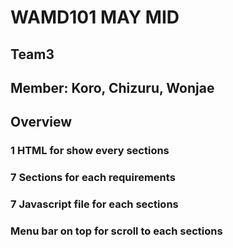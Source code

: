 # WAMD101 MAY MID
## Team3
## Member: Koro, Chizuru, Wonjae

## Overview
### 1 HTML for show every sections
### 7 Sections for each requirements
### 7 Javascript file for each sections
### Menu bar on top for scroll to each sections
